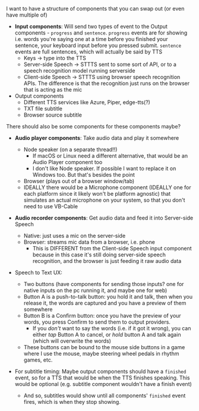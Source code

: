 I want to have a structure of components that you can swap out (or even have multiple of)

- **Input components**: Will send two types of event to the Output components - `progress` and `sentence`. `progress` events are for showing i.e. words you're saying one at a time before you finished your sentence, your keyboard input before you pressed submit. `sentence` events are full sentences, which will actually be said by TTS
    - Keys → type into the TTS
    - Server-side Speech → STTTS sent to some sort of API, or to a speech recognition model running serverside
    - Client-side Speech → STTTS using browser speech recognition APIs. The difference is that the recognition just runs on the browser that is acting as the mic
- Output components
    - Different TTS services like Azure, Piper, edge-tts(?)
    - TXT file subtitle
    - Browser source subtitle

There should also be some components for these components maybe?
- **Audio player components**: Take audio data and play it somewhere
    - Node speaker (on a separate thread!!)
        - If macOS or Linux need a different alternative, that would be an Audio Player component too
        - I don't like Node speaker. If possible I want to replace it on Windows too. But that's besides the point
    - Browser (plays out of a browser window/tab)
    - IDEALLY there would be a Microphone component (IDEALLY one for each platform since it likely won't be platform agnostic) that simulates an actual microphone on your system, so that you don't need to use VB-Cable
- **Audio recorder components**: Get audio data and feed it into Server-side Speech
    - Native: just uses a mic on the server-side
    - Browser: streams mic data from a browser, i.e. phone
        - This is DIFFERENT from the Client-side Speech input component because in this case it's still doing server-side speech recognition, and the browser is just feeding it raw audio data

- Speech to Text UX:
    - Two buttons (have components for sending those inputs? one for native inputs on the pc running it, and maybe one for web)
    - Button A is a push-to-talk button: you hold it and talk, then when you release it, the words are captured and you have a preview of them somewhere
    - Button B is a Confirm button: once you have the preview of your words, you press Confirm to send them to output providers.
        - If you *don't* want to say the words (i.e. if it got it wrong), you can either *tap* Button A to cancel, or *hold* button A and talk again (which will overwrite the words)
    - These buttons can be bound to the mouse side buttons in a game where I use the mouse, maybe steering wheel pedals in rhythm games, etc.

- For subtitle timing: Maybe output components should have a `finished` event, so for a TTS that would be when the TTS finishes speaking. This would be optional (e.g. subtitle component wouldn't have a finish event)
    - And so, subtitles would show until all components' `finished` event fires, which is when they stop showing.